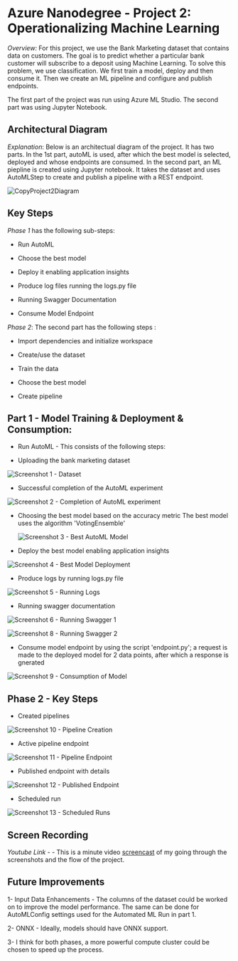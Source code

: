 
# Azure Nanodegree - Project 2: Operationalizing Machine Learning


*Overview:* For this project, we use the Bank Marketing dataset that contains data on customers. The goal is to predict whether a particular bank customer will subscribe to a deposit using Machine Learning. To solve this problem, we use classification. We first train a model, deploy and then consume it. Then we create an ML pipeline and configure and publish endpoints.

The first part of the project was run using Azure ML Studio. The second part was using Jupyter Notebook. 

## Architectural Diagram

*Explanation*: Below is an architectual diagram of the project. It has two parts. In the 1st part, autoML is used, after which the best model is selected, deployed and whose endpoints are consumed. In the second part, an ML piepline is created using Jupyter notebook. It takes the dataset and uses AutoMLStep to create and publish a pipeline with a REST endpoint. 

![CopyProject2Diagram](Images/CopyProject2Diagram.png "Project 2 Diagram")

## Key Steps

*Phase 1* has the following sub-steps: 

- Run AutoML

- Choose the best model

- Deploy it enabling application insights
 
- Produce log files running the logs.py file

- Running Swagger Documentation

- Consume Model Endpoint

*Phase 2*: The second part has the following steps : 

- Import dependencies and initialize workspace

- Create/use the dataset

- Train the data

- Choose the best model

- Create pipeline

## Part 1 - Model Training & Deployment & Consumption:

- Run AutoML - This consists of the following steps:

- Uploading the bank marketing dataset

 ![Screenshot 1 - Dataset](Images/AzureProject2Dataset.png "Project 2 Dataset") 

- Successful completion of the AutoML experiment

 ![Screenshot 2 - Completion of AutoML experiment](Images/AzureProject2AutoMLCompletion.png "AutoML Completed") 


- Choosing the best model based on the accuracy metric
	The best model uses the algorithm 'VotingEnsemble'

  ![Screenshot 3 - Best AutoML Model](Images/AzureProject2AutoMLBestModel.png "AutoML Best Model") 


- Deploy the best model enabling application insights

 ![Screenshot 4 - Best Model Deployment](Images/AzureProject2AutoMLBestModelDeployment.png "Best Model Deployment") 

- Produce logs by running logs.py file

![Screenshot 5 - Running Logs](Images/AzureProject2AutoMLBestModelLogs.png "Running Logs") 
 
- Running swagger documentation

 ![Screenshot 6 - Running Swagger 1](Images/AzureProject2AutoMLBestModelSwaggerSh.png "Running Swagger 1") 
 
 ![Screenshot 8 - Running Swagger 2](Images/AzureProject2AutoMLBestModelSwagger.png "Running Swagger 2") 

- Consume model endpoint by using the script 'endpoint.py'; a request is made to the deployed model for 2 data points, after which a response is gnerated

 ![Screenshot 9 - Consumption of Model](Images/AzureProject2AutoMLEndpointPyExec.png "Consumption of Model") 


## Phase 2 -  Key Steps

- Created pipelines

 ![Screenshot 10 - Pipeline Creation](Images/AzureProject2AutoMLPipelines.png "Pipeline Creation") 

- Active pipeline endpoint

 ![Screenshot 11 - Pipeline Endpoint](Images/AzureProject2AutoMLPipelineEndpoint.png "Pipeline Endpoint") 
 
- Published endpoint with details

 ![Screenshot 12 - Published Endpoint](Images/AzureProject2AutoMLPublishedPipeline.png "Published Endpoint")
 
- Scheduled run
 
 ![Screenshot 13 - Scheduled Runs](Images/AzureProject2AutoMLPipelines.png "Scheduled Runs")


## Screen Recording
*Youtube Link* -  - This is a minute video [screencast](https://www.youtube.com/watch?v=715erJpk1YE&feature=youtu.be) of my going through the screenshots and the flow of the project. 


## Future Improvements 

1- Input Data Enhancements - The columns of the dataset could be worked on to improve the model performance. The same can be done for AutoMLConfig settings used for the Automated ML Run in part 1. 
 
2- ONNX - Ideally, models should have ONNX support.

3- I think for both phases, a more powerful compute cluster could be chosen to speed up the process.



